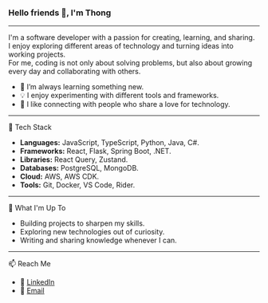 ### Hello friends 👋, I'm Thong

---

I'm a software developer with a passion for creating, learning, and sharing.  
I enjoy exploring different areas of technology and turning ideas into working projects.  
For me, coding is not only about solving problems, but also about growing every day and collaborating with others.

- 🌱 I’m always learning something new.
- 💡 I enjoy experimenting with different tools and frameworks.
- 🤝 I like connecting with people who share a love for technology.

---

🚀 Tech Stack

- **Languages:** JavaScript, TypeScript, Python, Java, C#.
- **Frameworks:** React, Flask, Spring Boot, .NET.
- **Libraries:** React Query, Zustand.
- **Databases:** PostgreSQL, MongoDB.
- **Cloud:** AWS, AWS CDK.
- **Tools:** Git, Docker, VS Code, Rider.

---

📌 What I'm Up To

- Building projects to sharpen my skills.
- Exploring new technologies out of curiosity.
- Writing and sharing knowledge whenever I can.

---

📫 Reach Me

- 🔗 [LinkedIn](https://www.linkedin.com/in/th%C3%B4ng-d%C6%B0%C6%A1ng-0113182b7/)
- 📧 [Email](mailto:duongthanhthong0611@gmail.com)
